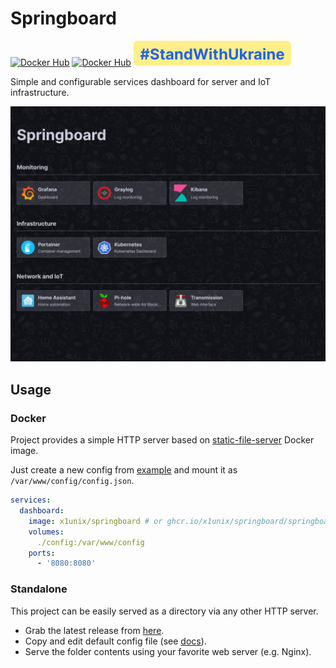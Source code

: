 # Springboard

[![Docker Hub](https://img.shields.io/docker/pulls/x1unix/springboard.svg)](https://hub.docker.com/r/x1unix/springboard)
[![Docker Hub](https://img.shields.io/docker/v/x1unix/springboard.svg?sort=semver)](https://hub.docker.com/r/x1unix/springboard)
[![StandWithUkraine](https://raw.githubusercontent.com/vshymanskyy/StandWithUkraine/main/badges/StandWithUkraine.svg)](https://github.com/vshymanskyy/StandWithUkraine/blob/main/docs/README.md)

Simple and configurable services dashboard for server and IoT infrastructure.

![preview](docs/screenshot.png)

## Usage

### Docker

Project provides a simple HTTP server based on [static-file-server](https://hub.docker.com/r/halverneus/static-file-server/) Docker image.

Just create a new config from [example](public/config/config.example.json) and mount it as `/var/www/config/config.json`.

```yaml
services:
  dashboard:
    image: x1unix/springboard # or ghcr.io/x1unix/springboard/springboard:latest
    volumes:
      ./config:/var/www/config
    ports:
      - '8080:8080'
```

### Standalone

This project can be easily served as a directory via any other HTTP server.

* Grab the latest release from [here](https://github.com/x1unix/springboard/releases/latest).
* Copy and edit default config file (see [docs](docs/config.md)).
* Serve the folder contents using your favorite web server (e.g. Nginx).
